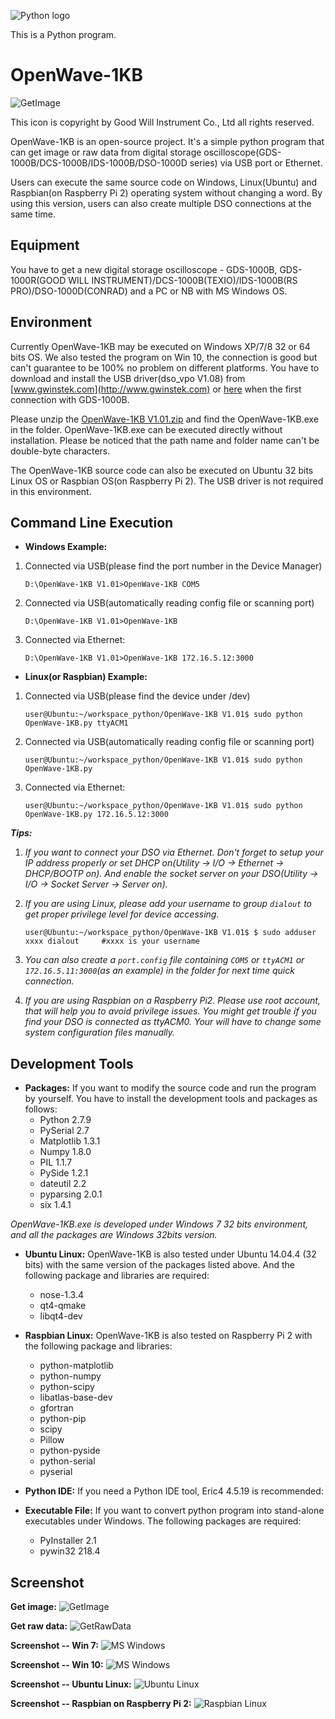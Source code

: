 ![Python logo](/image/python-logo.png)

This is a Python program.




OpenWave-1KB
============
![GetImage](/image/OpenWave256x256.jpg)

This icon is copyright by Good Will Instrument Co., Ltd all rights reserved.




OpenWave-1KB is an open-source project. It's a simple python program that can get image or raw data from digital storage oscilloscope(GDS-1000B/DCS-1000B/IDS-1000B/DSO-1000D series) via USB port or Ethernet.  

Users can execute the same source code on Windows, Linux(Ubuntu) and Raspbian(on Raspberry Pi 2) operating system without changing a word. By using this version, users can also create multiple DSO connections at the same time.


Equipment
------------
You have to get a new digital storage oscilloscope - GDS-1000B, GDS-1000R(GOOD WILL INSTRUMENT)/DCS-1000B(TEXIO)/IDS-1000B(RS PRO)/DSO-1000D(CONRAD) and a PC or NB with MS Windows OS.




Environment
------------
Currently OpenWave-1KB may be executed on Windows XP/7/8 32 or 64 bits OS. We also tested the program on Win 10, the connection is good but can't guarantee to be 100% no problem on different platforms. You have to download and install the USB driver(dso_vpo V1.08) from [www.gwinstek.com](http://www.gwinstek.com) or [here](/dso_vpo_v108.zip) when the first connection with GDS-1000B. 

Please unzip the [OpenWave-1KB V1.01.zip](/OpenWave-1KB_V1.01.zip) and find the OpenWave-1KB.exe in the folder. OpenWave-1KB.exe can be executed directly without installation. Please be noticed that the path name and folder name can't be double-byte characters.

The OpenWave-1KB source code can also be executed on Ubuntu 32 bits Linux OS or Raspbian OS(on Raspberry Pi 2). The USB driver is not required in this environment.



Command Line Execution
------------
- **Windows Example:**

1.  Connected via USB(please find the port number in the Device Manager)
    ```
    D:\OpenWave-1KB V1.01>OpenWave-1KB COM5
    ```

2.  Connected via USB(automatically reading config file or scanning port)
    ```
    D:\OpenWave-1KB V1.01>OpenWave-1KB
    ```

3.  Connected via Ethernet:
    ```
    D:\OpenWave-1KB V1.01>OpenWave-1KB 172.16.5.12:3000
    ```


- **Linux(or Raspbian) Example:**

1.  Connected via USB(please find the device under /dev)
    ```
    user@Ubuntu:~/workspace_python/OpenWave-1KB V1.01$ sudo python OpenWave-1KB.py ttyACM1
    ```
    
2.  Connected via USB(automatically reading config file or scanning port)
    ```
    user@Ubuntu:~/workspace_python/OpenWave-1KB V1.01$ sudo python OpenWave-1KB.py
    ```
    
3.  Connected via Ethernet:
    ```
    user@Ubuntu:~/workspace_python/OpenWave-1KB V1.01$ sudo python OpenWave-1KB.py 172.16.5.12:3000
    ```

***Tips:***

1.  *If you want to connect your DSO via Ethernet. Don't forget to setup your IP address properly or set DHCP on(Utility -> I/O -> Ethernet -> DHCP/BOOTP on).  And enable the socket server on your DSO(Utility -> I/O -> Socket Server -> Server on).*

2.  *If you are using Linux, please add your username to group ```dialout``` to get proper privilege level for device accessing.*
    ```
    user@Ubuntu:~/workspace_python/OpenWave-1KB V1.01$ $ sudo adduser xxxx dialout     #xxxx is your username
    ```

3.  *You can also create a `port.config` file containing `COM5` or `ttyACM1` or `172.16.5.11:3000`(as an example) in the folder for next time quick connection.*

4.  *If you are using Raspbian on a Raspberry Pi2. Please use root account, that will help you to avoid privilege issues.  You might get trouble if you find your DSO is connected as ttyACM0. Your will have to change some system configuration files manually.*


Development Tools
------------
- **Packages:**
   If you want to modify the source code and run the program by yourself. You have to install the development tools and packages as follows:
   * Python 2.7.9
   * PySerial 2.7
   * Matplotlib 1.3.1
   * Numpy 1.8.0
   * PIL 1.1.7
   * PySide 1.2.1
   * dateutil 2.2
   * pyparsing 2.0.1
   * six 1.4.1

 *OpenWave-1KB.exe is developed under Windows 7 32 bits environment, and all the packages are Windows 32bits version.*

- **Ubuntu Linux:**
   OpenWave-1KB is also tested under Ubuntu 14.04.4 (32 bits) with the same version of the packages listed above.  And the following package and libraries are required:
   * nose-1.3.4
   * qt4-qmake
   * libqt4-dev

- **Raspbian Linux:**
   OpenWave-1KB is also tested on Raspberry Pi 2 with the following package and libraries:
   * python-matplotlib
   * python-numpy
   * python-scipy
   * libatlas-base-dev
   * gfortran
   * python-pip
   * scipy
   * Pillow
   * python-pyside
   * python-serial
   * pyserial


- **Python IDE:**
   If you need a Python IDE tool, Eric4 4.5.19  is recommended:


- **Executable File:**
   If you want to convert python program into stand-alone executables under Windows. The following packages are required:
   * PyInstaller 2.1
   * pywin32 218.4



   
Screenshot
------------
**Get image:**
![GetImage](/image/pic1.png)


**Get raw data:**
![GetRawData](/image/pic2.png)


**Screenshot -- Win 7:**
![MS Windows](/image/Win7_Screenshot.jpg)


**Screenshot -- Win 10:**
![MS Windows](/image/Win10_Screenshot.jpg)


**Screenshot -- Ubuntu Linux:**
![Ubuntu Linux](/image/Ubuntu1404_Screenshot.jpg)


**Screenshot -- Raspbian on Raspberry Pi 2:**
![Raspbian Linux](/image/RPi2_Screenshot.jpg)
